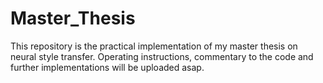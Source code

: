 # Master_Thesis

This repository is the practical implementation of my master thesis on neural style transfer. 
Operating instructions, commentary to the code and further implementations will be uploaded asap. 
